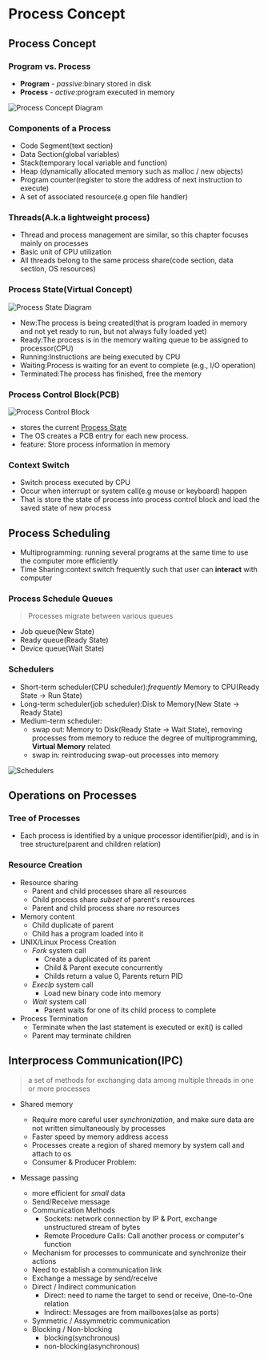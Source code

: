 # Process Concept
  
## Process Concept
### Program vs. Process
- **Program** - *passive*:binary stored in disk
- **Process** - *active*:program executed in memory

![Process Concept Diagram](https://cdn-images-1.medium.com/max/900/1*6vsoP1cWzQkN95AlEt2WoA.jpeg)
 
### Components of a Process
- Code Segment(text section)
- Data Section(global variables)
- Stack(temporary local variable and function)
- Heap (dynamically allocated memory such as malloc / new objects)
- Program counter(register to store the address of next instruction to execute)
- A set of associated resource(e.g open file handler)

### Threads(A.k.a lightweight process)
- Thread and process management are similar, so this chapter focuses mainly on processes
- Basic unit of CPU utilization
- All threads belong to the same process share(code section, data section, OS resources)

### Process State(Virtual Concept)
![Process State Diagram](https://i.imgur.com/vD7tDw5.png)
- New:The process is being created(that is program loaded in memory and not yet ready to run, but not always fully loaded yet)
- Ready:The process is in the memory waiting queue to be assigned to processor(CPU)
- Running:Instructions are being executed by CPU
- Waiting:Process is waiting for an event to complete (e.g., I/O operation)
- Terminated:The process has finished, free the memory

### Process Control Block(PCB)
![Process Control Block](https://cdn1.byjus.com/wp-content/uploads/2022/06/process-control-block.png)

- stores the current [Process State](#process-statevirtual-concept)
- The OS creates a PCB entry for each new process.
- feature: Store process information in memory

### Context Switch
- Switch process executed by CPU
- Occur when interrupt or system call(e.g mouse or keyboard) happen 
- That is store the state of process into process control block and load the saved state of new process


## Process Scheduling
- Multiprogramming: running several programs at the same time to use the computer more efficiently
- Time Sharing:context switch frequently such that user can **interact** with computer

### Process Schedule Queues
> Processes migrate between various queues

- Job queue(New State)
- Ready queue(Ready State)
- Device queue(Wait State)

### Schedulers
- Short-term scheduler(CPU scheduler):*frequently* Memory to CPU(Ready State -> Run State)
- Long-term scheduler(job scheduler):Disk to Memory(New State -> Ready State)
- Medium-term scheduler:
    - swap out: Memory to Disk(Ready State -> Wait State), removing processes from memory to reduce the degree of multiprogramming, **Virtual Memory** related
    - swap in: reintroducing swap-out processes into memory

![Schedulers](https://afteracademy.com/images/what-is-longterm-shortterm-and-mediumterm-scheduler-longterm-shortterm-working.png)

## Operations on Processes

### Tree of Processes
- Each process is identified by a unique processor identifier(pid), and is in tree structure(parent and children relation)

### Resource Creation
- Resource sharing
    - Parent and child processes share all resources
    - Child process share *subset* of parent's resources
    - Parent and child process share *no* resources
- Memory content
    - Child duplicate of parent
    - Child has a program loaded into it 
- UNIX/Linux Process Creation
    - *Fork* system call
        - Create a duplicated of its parent
        - Child & Parent execute concurrently
        - Childs return a value 0, Parents return PID
    - *Execlp* system call
        - Load new binary code into memory 
    - *Wait* system call
        - Parent waits for one of its child process to complete
- Process Termination
    - Terminate when the last statement is executed or exit() is called
    - Parent may terminate children
## Interprocess Communication(IPC)
> a set of methods for exchanging data among multiple threads in one or more processes

- Shared memory
    - Require more careful user *synchronization*, and make sure data are not written simultaneously by processes
    - Faster speed by memory address access
    - Processes create a region of shared memory by system call and attach to os
    - Consumer & Producer Problem:

- Message passing
    - more efficient for *small* data
    - Send/Receive message
    - Communication Methods
        - Sockets: network connection by IP & Port, exchange unstructured stream of bytes
        - Remote Procedure Calls: Call another process or computer's function
    - Mechanism for processes to communicate and synchronize their actions
    - Need to establish a communication link
    - Exchange a message by send/receive 
    - Direct / Indirect communication
        - Direct: need to name the target to send or receive, One-to-One relation
        - Indirect: Messages are from mailboxes(alse as ports)
    - Symmetric / Assymmetric communication
    - Blocking / Non-blocking
        - blocking(synchronous)
        - non-blocking(asynchronous)